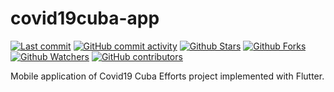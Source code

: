 # covid19cuba-app

[![Last commit](https://img.shields.io/github/last-commit/Covid19-Cuba-Efforts/covid19cuba-app.svg?style=flat)](https://github.com/Covid19-Cuba-Efforts/covid19cuba-app/commits) [![GitHub commit activity](https://img.shields.io/github/commit-activity/m/Covid19-Cuba-Efforts/covid19cuba-app)](https://github.com/Covid19-Cuba-Efforts/covid19cuba-app/commits) [![Github Stars](https://img.shields.io/github/stars/Covid19-Cuba-Efforts/covid19cuba-app?style=flat&logo=github)](https://github.com/Covid19-Cuba-Efforts/covid19cuba-app) [![Github Forks](https://img.shields.io/github/forks/Covid19-Cuba-Efforts/covid19cuba-app?style=flat&logo=github)](https://github.com/Covid19-Cuba-Efforts/covid19cuba-app) [![Github Watchers](https://img.shields.io/github/watchers/Covid19-Cuba-Efforts/covid19cuba-app?style=flat&logo=github)](https://github.com/Covid19-Cuba-Efforts/covid19cuba-app) [![GitHub contributors](https://img.shields.io/github/contributors/Covid19-Cuba-Efforts/covid19cuba-app)](https://github.com/Covid19-Cuba-Efforts/covid19cuba-app/graphs/contributors)

Mobile application of Covid19 Cuba Efforts project implemented with Flutter.
